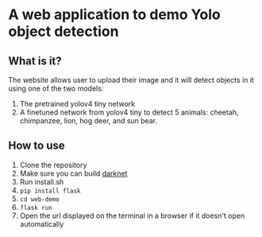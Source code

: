 # A web application to demo Yolo object detection

## What is it?
The website allows user to upload their image and it will detect objects in it using one of the two models:

1. The pretrained yolov4 tiny network
2. A finetuned network from yolov4 tiny to detect 5 animals: cheetah, chimpanzee, lion, hog deer, and sun bear.

## How to use

1. Clone the repository
2. Make sure you can build [darknet](https://github.com/AlexeyAB/darknet)
3. Run install.sh
4. `pip install flask`
5. `cd web-demo`
6. `flask run`
7. Open the url displayed on the terminal in a browser if it doesn't open automatically

